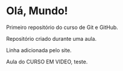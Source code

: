 # Olá, Mundo!
Primeiro repositório do curso de Git e GitHub.

Repositório criado durante uma aula.

Linha adicionada pelo site.

Aula do CURSO EM VIDEO, teste. 
